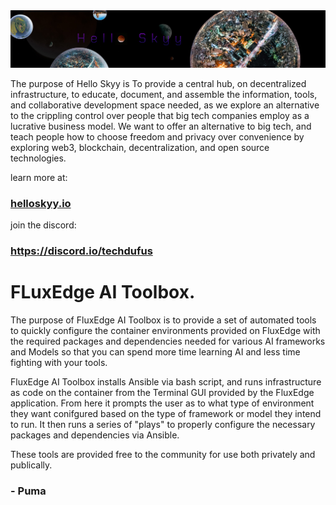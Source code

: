 <main>
	<img src="frame_002.jpg" alt="Logo">	

<p>The purpose of Hello Skyy is To provide a central hub, on decentralized infrastructure, to educate, document, and assemble the information, tools, and collaborative development space needed, as we explore an alternative to the crippling control over people that big tech companies employ as a lucrative business model. We want to offer an alternative to big tech, and teach people how to choose freedom and privacy over convenience by exploring web3, blockchain, decentralization, and open source technologies.</p>

<p>learn more at:</p>
<h3><a href="https://web.helloskyy.io">helloskyy.io</a></h3>
<p>join the discord:</p>
<h3><a href="https://discord.io/techdufus">https://discord.io/techdufus</a></h3>

<h1>FLuxEdge AI Toolbox.</h1>

<p>The purpose of FluxEdge AI Toolbox is to provide a set of automated tools to quickly configure the container environments provided on FluxEdge with the required packages and dependencies needed for various AI frameworks and Models so that you can spend more time learning AI and less time fighting with your tools.</p>

<p>FluxEdge AI Toolbox installs Ansible via bash script, and runs infrastructure as code on the container from the Terminal GUI provided by the FluxEdge application. From here it prompts the user as to what type of environment they want conifgured based on the type of framework or model they intend to run. It then runs a series of "plays" to properly configure the necessary packages and dependencies via Ansible.</p>

<p>These tools are provided free to the community for use both privately and publically. </p>

<h3> - Puma </h3>

</main>
